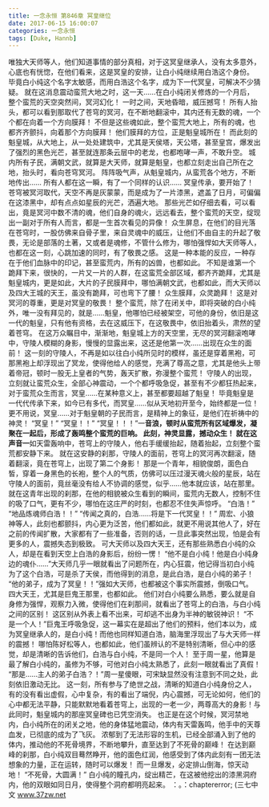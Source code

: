 ```yaml
---
title: 一念永恒 第846章 冥皇继位
date: 2017-06-15 16:00:07
categories: 一念永恒
tags: [Duke, Hannb]
---
```


唯独大天师等人，他们知道事情的部分真相，对于这冥皇继承人，没有太多意外，心底也有恍惚，在他们看来，这是冥皇的安排，让白小纯继续用白浩这个身份。
毕竟白小纯这个名字太敏感，而用白浩这个名字，成为下一代冥皇，可解决不少猜疑。
就在这消息震动蛮荒大地之时，这一天……在白小纯闭关修炼的一个月后，整个蛮荒的天空突然间，冥河幻化！
一时之间，天地昏暗，威压撼穹！
所有人抬头，都可以看到那取代了苍穹的冥河，在不断地翻滚中，其内还有无数的魂，一个个都在向着一个方向膜拜！
不但是这些魂如此，整个蛮荒大地上，所有的魂，也都齐齐颤抖，向着那个方向膜拜！
他们膜拜的方位，正是魁皇城所在！
而此刻的魁皇城，从大地上，从一处处建筑中，尤其是天侯塔，天公塔，甚至皇宫，爆发出了强烈的黑色光芒，甚至就连那条云层中的老龙，也都咆哮一声，不敢升空。
城内所有子民，满朝文武，就算是大天师，就算是魁皇，也都立刻走出自己所在之地，抬头时，看向苍穹冥河。
阵阵吸气声，从魁皇城内，从蛮荒各个地方，不断地传出……
所有人都在这一瞬，有了一个同样的认识……
冥皇传承，要开始了！
苍穹被冥河取代，天空不再是灰蒙蒙，而是成为了一片漆黑，遮盖了日月，可偏偏在这漆黑中，却有点点如星辰的光芒，洒遍大地。
那些光芒如仔细去看，可以看出，竟是冥河中数不清的魂，他们自身的魂火，远远看去，整个蛮荒的天空，绽现出一副对于所有人而言，都是一生首次看见的异像！
众生屏息，在他们的目光落在苍穹时，一股仿佛来自骨子里，来自灵魂中的威压，让他们不由自主的升起了敬畏，无论是部落的土著，又或者是魂修，不管什么修为，哪怕强悍如大天师等人，也都在这一刻，心跳加速的同时，有了敬畏之感。
这是一种本能的反应，一种存在于他们血脉中的印记，甚至蛮荒内，所有的凶兽，也都如此。
不知是谁第一个跪拜下来，很快的，一片又一片的人群，在这蛮荒全部区域，都齐齐跪拜，尤其是魁皇城内，更是如此，大片的子民膜拜中，哪怕满朝文武，也都如此，而大天师以及四大王城的天王，虽没有跪拜，可也弯下了腰！
众生膜拜，众灵跪拜！
这是对冥河的尊重，更是对冥皇的敬畏！
整个蛮荒，除了在闭关中，即将突破的白小纯外，唯一没有拜见的，就是……魁皇，他哪怕已经被架空，可他的身份，依旧是这一代的魁皇，只有他有资格，去在这威压下，在这敬畏中，依旧抬着头，肃然的望着苍穹。
在这万众瞩目中，渐渐地，魁皇城上方的天空里，无尽的冥河翻滚咆哮中，守陵人模糊的身影，慢慢的显露出来，这还是他第一次……出现在众生的面前！
这一刻的守陵人，不再是如以往白小纯所见时的模样，虽还是穿着黑袍，可那黑袍上却浮现出了冥龙，使得他给人的感觉，充满了尊高之意，尤其是他头上带着帝冠，顿时一股无上皇者的气势，轰天扩散，弥漫整个蛮荒！
守陵人的出现，立刻就让蛮荒众生，全部心神震动，一个个都呼吸急促，甚至有不少都狂热起来，对于蛮荒众生而言，冥皇……在某种意义上，甚至都要超越了魁皇！
毕竟魁皇是一代代传承下来，如今已有多代，而冥皇……似从天地初开至今，始终都是一位！
更不用说，冥皇……对于魁皇朝的子民而言，是精神上的象征，是他们在祈祷中的神灵！
“冥皇！”
“冥皇！！”
“冥皇！！！”一**音浪，顿时从蛮荒所有区域爆发，凝聚在一起后，形成了轰鸣整个蛮荒的巨响。
此刻，神灵显露，撼动众生！
就在这声音一**如天雷轰响中，苍穹上的守陵人，他右手缓缓抬起，随着抬起，立刻整个蛮荒都安静下来。
就在这安静的刹那，守陵人的面前，苍穹上的冥河再次翻滚，随着翻滚，竟在苍穹上，出现了第二个身影！
那是一个青年，相貌俊朗，面色白皙，穿着一身黑色的长袍，整个人的气质，仿佛可以压过漫天魂火般的星辰，站在守陵人的面前，竟丝毫没有给人不协调的感觉，似乎……他本就应该，站在那里。
就在这青年出现的刹那，在他的相貌被众生看到的瞬间，蛮荒内无数人，控制不住的吸了口气，更有不少，哪怕在这庄严的时刻，也都忍不住失声惊呼。
“白浩！”
“地品炼魂师白浩！！”
“传闻之真的，白浩……将是下一代冥皇！！”
周宏、小狼神等人，此刻也都颤抖，内心更为泛苦，他们都如此，就更不用说其他人了，好在之前的传闻扩散，大家都有了一些准备，否则的话，一旦此事突然出现，怕是会有更多的人，震撼失态到极致。
可大天师以及四大天王，还有那些熟悉白小纯的众人，却是在看到天空上白浩的身影后，纷纷一愣！
“他不是白小纯！他是白小纯身边的魂仆……”大天师几乎一眼就看出了问题所在，内心狂震，他记得当初白小纯为了这个白浩，可是杀了天侯，而他得到的消息，是此白浩，是白小纯的弟子！
“他的弟子，成为了冥皇！！”强如大天师，也都被这个事实所震撼，倒吸口气。
四大天王，尤其是巨鬼王那里，也都如此。
他们对白小纯要么熟悉，要么就是自身修为强悍，观察力入微，使得他们在刹那间，就看出了苍穹上的白浩，与白小纯之间的区别！
这区别从外表上看不出来，可却逃不出身为半神的敏锐神识！
“不是一个人！”巨鬼王呼吸急促，这一幕实在是超出了他们的预料，他们本以为，成为冥皇继承人的，是白小纯！而他也同样知道白浩，脑海里浮现出了与大天师一样的震撼！
哪怕陈好松等人，也都如此，他们虽辨认的不是特别清晰，但心中的感觉，却是清晰的告诉他们，白浩与白小纯，不是同一个人！
至于周一星，他算是最了解白小纯的，虽修为不够，可他对白小纯太熟悉了，此刻一眼就看出了真假！
“那是……主人的弟子白浩？！”周一星傻眼，可宋缺显然没有注意到不同之处，此刻依旧激动无比。
这一刻，所有参与了绝世之战，清晰的知道白小纯身份之人，有的没有看出虚假，心中复杂，有的看出了端倪，内心震撼，可无论如何，他们的心中都无法平静，只能默默地看着苍穹上，出现的一老一少，两尊高大的身影！与此同时，魁皇城内的那座冥皇碑也已凭空消失。
也正是在这个时候，冥河禁地内，白小纯所在的闭关之地，他的身体猛地震动，体内有天雷轰鸣，他手中的天尊血发，已彻底的成为了飞灰。
浓郁到了无法形容的生机，已经全部涌入到了他的体内，推动他的不死骨境界，不断地攀升，直至达到了不死骨的巅峰！
在达到巅峰的刹那，白小纯双目蓦然睁开，他的面色红润，他感受到了体内此刻有一团无法想象的力量，正在运转，随时可以爆发！
而一旦爆发，必定排山倒海，惊天动地！
“不死骨，大圆满！”
白小纯的瞳孔内，绽出精芒，在这被他挖出的漆黑洞府内，他的双眼如同日月，使得整个洞府都明亮起来。
：。：chaptererror;
(三七中文 www.37zw.net